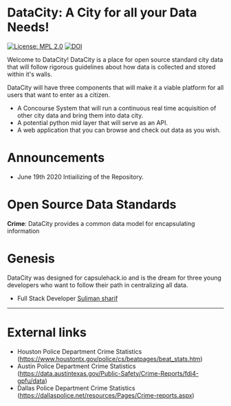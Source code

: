 DataCity: A City for all your Data Needs! 
========================================

[![License: MPL 2.0](https://img.shields.io/badge/License-MPL%202.0-brightgreen.svg)](https://opensource.org/licenses/MPL-2.0)
[![DOI](https://zenodo.org/badge/256060429.svg)](https://zenodo.org/badge/latestdoi/256060429)


Welcome to DataCity! DataCity is a place for open source standard city data that will follow rigorous guidelines about how data is collected and stored within it's walls. 

DataCity will have three components that will make it a viable platform for all users that want to enter as a citizen.

- A Concourse System that will run a continuous real time acquisition of other city data and bring them into data city.
- A potential python mid layer that will serve as an API.
- A web application that you can browse and check out data as you wish. 


Announcements
=============

- June 19th 2020 Intiailizing of the Repository.

Open Source Data Standards
==========================

**Crime**: DataCity provides a common data model for encapsulating information

Genesis
=======

DataCity was designed for capsulehack.io and is the dream for three young developers who want to follow their path in centralizing all data. 

- Full Stack Developer [Suliman sharif](http://sulstice.github.io/)

* * * * *

External links
==============

- Houston Police Department Crime Statistics (https://www.houstontx.gov/police/cs/beatpages/beat_stats.htm)
- Austin Police Department Crime Statistics (https://data.austintexas.gov/Public-Safety/Crime-Reports/fdj4-gpfu/data)
- Dallas Police Department Crime Statistics (https://dallaspolice.net/resources/Pages/Crime-reports.aspx) 


